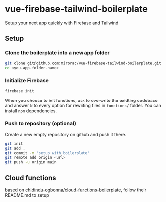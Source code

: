 # vue-firebase-tailwind-boilerplate

Setup your next app quickly with Firebase and Tailwind

## Setup

### Clone the boilerplate into a new app folder
```bash
git clone git@github.com:mirorac/vue-firebase-tailwind-boilerplate.git <you-app-folder-name>
cd <you-app-folder-name>
```

### Initialize Firebase
```bash
firebase init
```
When you choose to init functions, ask to overwrite the exidting codebase and answer `N` to every option for rewriting files in `functions/` folder. You can install `npm` dependencies.

### Push to repository (optional)
Create a new empty repository on github and push it there.
```bash
git init
git add .
git commit -m 'setup with boilerplate'
git remote add origin <url>
git push -u origin main
```

## Cloud functions

based on [chidindu-ogbonna/cloud-functions-boilerplate](https://github.com/chidindu-ogbonna/cloud-functions-boilerplate), follow their README.md to setup
